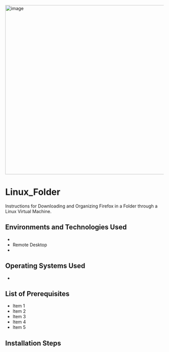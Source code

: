 

<p align="center">
<p>
<img width="538" alt="image" src="https://github.com/MeharamSal/Linux_Folder/assets/173064050/7cfb6c30-1436-492f-9519-2717b138cb28">

</p>
<p>

<h1>Linux_Folder</h1>
Instructions for Downloading and Organizing Firefox in a Folder through a Linux Virtual Machine.<br />


<h2>Environments and Technologies Used</h2>

- 
- Remote Desktop
- 

<h2>Operating Systems Used </h2>

- 

<h2>List of Prerequisites</h2>

- Item 1
- Item 2
- Item 3
- Item 4
- Item 5

<h2>Installation Steps</h2>
